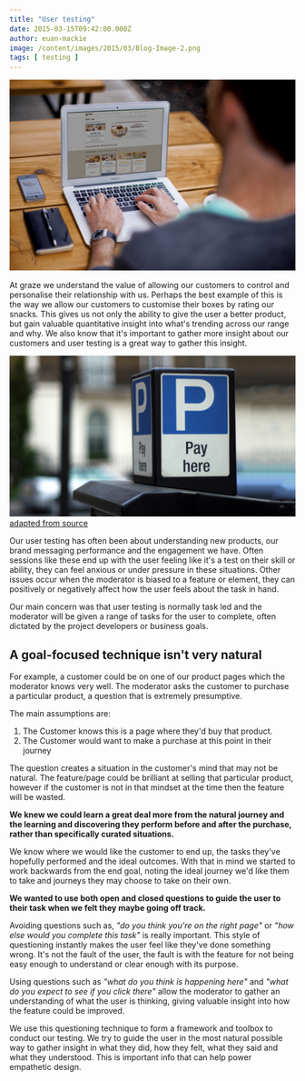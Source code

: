 ```yaml
---
title: "User testing"
date: 2015-03-15T09:42:00.000Z
author: euan-mackie
image: /content/images/2015/03/Blog-Image-2.png
tags: [ testing ]
---
```


![User Testing](/content/images/2015/03/Blog-Image-2.png)

At graze we understand the value of allowing our customers to control and personalise their relationship with us. Perhaps the best example of this is the way we allow our customers to customise their boxes by rating our snacks. This gives us not only the ability to give the user a better product, but gain valuable quantitative insight into what's trending across our range and why. We also know that it's important to gather more insight about our customers and user testing is a great way to gather this insight.

![](/content/images/2015/03/blog-image-3.png) [adapted from source](http://www.flickr.com/photos/r4vi/) 

Our user testing has often been about understanding new products, our brand messaging performance and the engagement we have. Often sessions like these end up with the user feeling like it's a test on their skill or ability, they can feel anxious or under pressure in these situations. Other issues occur when the moderator is biased to a feature or element, they can positively or negatively affect how the user feels about the task in hand.

Our main concern was that user testing is normally task led and the moderator will be given a range of tasks for the user to complete, often dictated by the project developers or business goals.

## A goal-focused technique isn't very natural

For example, a customer could be on one of our product pages which the moderator knows very well. The moderator asks the customer to purchase a particular product, a question that is extremely presumptive.

The main assumptions are:
1. The Customer knows this is a page where they'd buy that product.
2. The Customer would want to make a purchase at this point in their journey

The question creates a situation in the customer's mind that may not be natural. The feature/page could be brilliant at selling that particular product, however if the customer is not in that mindset at the time then the feature will be wasted.

**We knew we could learn a great deal more from the natural journey and the learning and discovering they perform before and after the purchase, rather than specifically curated situations.**

We know where we would like the customer to end up, the tasks they've hopefully performed and the ideal outcomes. With that in mind we started to work backwards from the end goal, noting the ideal journey we'd like them to take and journeys they may choose to take on their own.

**We wanted to use both open and closed questions to guide the user to their task when we felt they maybe going off track.** 

Avoiding questions such as, _"do you think you're on the right page"_ or _"how else would you complete this task"_ is really important. This style of questioning instantly makes the user feel like they've done something wrong. It's not the fault of the user, the fault is with the feature for not being easy enough to understand or clear enough with its purpose.

Using questions such as  _"what do you think is happening here"_ and _"what do you expect to see if you click there"_ allow the moderator to gather an understanding of what the user is thinking, giving valuable insight into how the feature could be improved.

We use this questioning technique to form a framework and toolbox to conduct our testing. We try to guide the user in the most natural possible way to gather insight in what they did, how they felt, what they said and what they understood. This is important info that can help power empathetic design.
